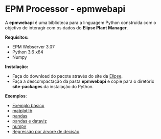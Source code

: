 # EPM Processor - epmwebapi

A **epmwebapi** é uma biblioteca para a linguagem Python construída com o objetivo de interagir com os dados do **Elipse Plant Manager**. 


**Requisitos:**
* EPM Webserver 3.07
* Python 3.6 x64
* Numpy

**Instalação:**
* Faça do download do pacote através do site da [Elipse](www.elipse.com.br/downloads).
* Faça a descompactação da pasta **epmwebapi** e copie para o diretório **site-packages** da instalação do Python.

**Exemplos:**

* [Exemplo básico](https://github.com/elipsesoftware/epmprocessor/blob/master/epmwebapi/exemplos/Quickstart.ipynb)
* [matplotlib](https://github.com/elipsesoftware/epmprocessor/blob/master/epmwebapi/exemplos/basic_use_matplotlib.ipynb)
* [pandas](https://github.com/elipsesoftware/epmprocessor/blob/master/epmwebapi/exemplos/basic_use_pandas.ipynb)
* [pandas e dataviz](https://github.com/elipsesoftware/epmprocessor/blob/master/epmwebapi/exemplos/pandas_and_dataviz.ipynb)
* [numpy](https://github.com/elipsesoftware/epmprocessor/blob/master/epmwebapi/exemplos/basic_use_numpy.ipynb)
* [Regressão por árvore de decisão](https://github.com/elipsesoftware/epmprocessor/blob/master/epmwebapi/exemplos/decision_tree_regression.ipynb)












